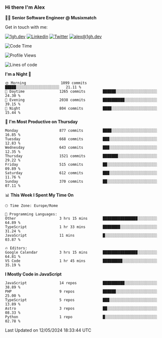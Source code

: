 ### Hi there I'm Alex

👨‍💻 __Senior Software Engineer @ Musixmatch__

Get in touch with me:

[![1gh.dev](https://img.shields.io/static/v1?label=1gh.dev&message=%20&color=red&logo=&style=flat-square&logoColor=white)](https://www.1gh.dev/)
[![Linkedin](https://img.shields.io/static/v1?label=Linkedin&message=%20&color=blue&logo=Linkedin&style=flat-square&logoColor=white)](https://linkedin.com/in/alexghirelli)
[![Twitter](https://img.shields.io/static/v1?label=Twitter&message=%20&color=blue&logo=Twitter&style=flat-square&logoColor=white)](https://twitter.com/alexGhirelli)
[![alex@1gh.dev](https://img.shields.io/static/v1?label=alex@1gh.dev&message=%20&color=red&logo=gmail&style=flat-square&logoColor=white)](mailto:alex@1gh.dev)

<!--START_SECTION:waka-->
![Code Time](http://img.shields.io/badge/Code%20Time-7%2C925%20hrs%2039%20mins-blue)

![Profile Views](http://img.shields.io/badge/Profile%20Views-1-blue)

![Lines of code](https://img.shields.io/badge/From%20Hello%20World%20I%27ve%20Written-25.5%20million%20lines%20of%20code-blue)

**I'm a Night 🦉** 

```text
🌞 Morning                1099 commits        █████░░░░░░░░░░░░░░░░░░░░   21.11 % 
🌆 Daytime                1265 commits        ██████░░░░░░░░░░░░░░░░░░░   24.30 % 
🌃 Evening                2038 commits        ██████████░░░░░░░░░░░░░░░   39.15 % 
🌙 Night                  804 commits         ████░░░░░░░░░░░░░░░░░░░░░   15.44 % 
```
📅 **I'm Most Productive on Thursday** 

```text
Monday                   877 commits         ████░░░░░░░░░░░░░░░░░░░░░   16.85 % 
Tuesday                  668 commits         ███░░░░░░░░░░░░░░░░░░░░░░   12.83 % 
Wednesday                643 commits         ███░░░░░░░░░░░░░░░░░░░░░░   12.35 % 
Thursday                 1521 commits        ███████░░░░░░░░░░░░░░░░░░   29.22 % 
Friday                   515 commits         ██░░░░░░░░░░░░░░░░░░░░░░░   09.89 % 
Saturday                 612 commits         ███░░░░░░░░░░░░░░░░░░░░░░   11.76 % 
Sunday                   370 commits         ██░░░░░░░░░░░░░░░░░░░░░░░   07.11 % 
```


📊 **This Week I Spent My Time On** 

```text
🕑︎ Time Zone: Europe/Rome

💬 Programming Languages: 
Other                    3 hrs 15 mins       ████████████████░░░░░░░░░   64.89 % 
TypeScript               1 hr 33 mins        ████████░░░░░░░░░░░░░░░░░   31.24 % 
JavaScript               11 mins             █░░░░░░░░░░░░░░░░░░░░░░░░   03.87 % 

🔥 Editors: 
Google Calendar          3 hrs 15 mins       ████████████████░░░░░░░░░   64.81 % 
VS Code                  1 hr 45 mins        █████████░░░░░░░░░░░░░░░░   35.19 % 
```

**I Mostly Code in JavaScript** 

```text
JavaScript               14 repos            ██████████░░░░░░░░░░░░░░░   38.89 % 
PHP                      9 repos             ██████░░░░░░░░░░░░░░░░░░░   25.00 % 
TypeScript               5 repos             ███░░░░░░░░░░░░░░░░░░░░░░   13.89 % 
Astro                    3 repos             ██░░░░░░░░░░░░░░░░░░░░░░░   08.33 % 
Python                   1 repo              █░░░░░░░░░░░░░░░░░░░░░░░░   02.78 % 
```




 Last Updated on 12/05/2024 18:33:44 UTC
<!--END_SECTION:waka-->
